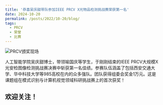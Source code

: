 ```yaml
---
title: '恭喜吴庆甜带队参加IEEE PRCV X光物品检测挑战赛荣获第一名'
date: 2024-10-20
permalink: /posts/2022/10-20/blog/
tags:
  - PRCV
  - 荣誉
  - 比赛
---
```



<!-- 在这里添加图片 -->
<div class="archive__image">
  <img src='/academic.com/resources/prcv.jpg' alt="PRCV颁奖现场" style="max-width: 100%; height: auto;" />
</div>


人工智能学院吴庆甜博士，带领喻国庆等学生，于刚刚结束的IEEE PRCV大规模X光安检图像检测挑战赛决赛中斩获第一名佳绩。参赛队伍涵盖了包括西安交通大学、华中科技大学等985高校在内的众多强队。团队获得组委会奖金1万元。这是课题组在模式识别与计算机视觉领域科研挑战赛上的首次获奖！



欢迎关注！
------
